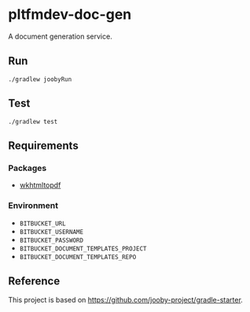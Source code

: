 # pltfmdev-doc-gen

A document generation service.

## Run

```
./gradlew joobyRun
```

## Test

```
./gradlew test
```

## Requirements

### Packages

- [wkhtmltopdf](https://wkhtmltopdf.org/)

### Environment

- `BITBUCKET_URL`
- `BITBUCKET_USERNAME`
- `BITBUCKET_PASSWORD`
- `BITBUCKET_DOCUMENT_TEMPLATES_PROJECT`
- `BITBUCKET_DOCUMENT_TEMPLATES_REPO`

## Reference

This project is based on https://github.com/jooby-project/gradle-starter.

